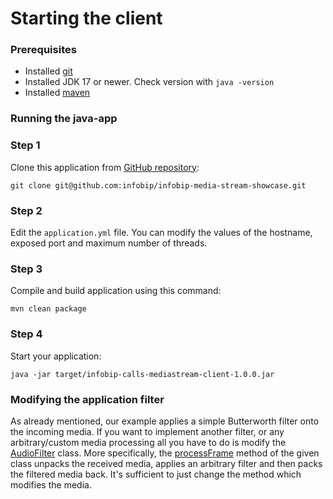 # Starting the client

### Prerequisites

- Installed [git](https://git-scm.com/book/en/v2/Getting-Started-Installing-Git)
- Installed JDK 17 or newer. Check version with `java -version`
- Installed [maven](https://maven.apache.org/install.html)

### Running the java-app

### Step 1

Clone this application from [GitHub repository](https://github.com/infobip/infobip-media-stream-showcase):

`git clone git@github.com:infobip/infobip-media-stream-showcase.git`

### Step 2

Edit the `application.yml` file. You can modify the values of the hostname, exposed port and maximum number of threads.


### Step 3

Compile and build application using this command:

`mvn clean package`

### Step 4

Start your application:

`java -jar target/infobip-calls-mediastream-client-1.0.0.jar`


### Modifying the application filter

As already mentioned, our example applies a simple Butterworth filter onto the incoming media. If you want to implement
another filter, or any arbitrary/custom media processing all you have to do is modify the
[AudioFilter](./src/main/java/com/infobip/calls/mediastream/infobipcallsmediastreamclient/utils/AudioFilter.java#L9)
class. More specifically, the [processFrame](./src/main/java/com/infobip/calls/mediastream/infobipcallsmediastreamclient/utils/AudioFilter.java#L28)
method of the given class unpacks the received media, applies an arbitrary filter and then packs the filtered media
back. It's sufficient to just change the method which modifies the media.
